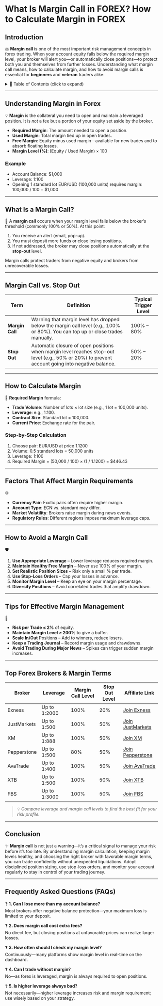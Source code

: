 # What Is Margin Call in FOREX? How to Calculate Margin in FOREX

## Introduction  
⚖️ **Margin call** is one of the most important risk management concepts in forex trading. When your account equity falls below the required margin level, your broker will alert you—or automatically close positions—to protect both you and themselves from further losses. Understanding what margin call means, how to calculate margin, and how to avoid margin calls is essential for **beginners** and **veteran** traders alike.

<details>
<summary>📑 Table of Contents (click to expand)</summary>

1. [Understanding Margin in Forex](#understanding-margin-in-forex)  
2. [What Is a Margin Call?](#what-is-a-margin-call)  
3. [Margin Call vs. Stop Out](#margin-call-vs-stop-out)  
4. [How to Calculate Margin](#how-to-calculate-margin)  
5. [Factors That Affect Margin Requirements](#factors-that-affect-margin-requirements)  
6. [How to Avoid a Margin Call](#how-to-avoid-a-margin-call)  
7. [Tips for Effective Margin Management](#tips-for-effective-margin-management)  
8. [Top Forex Brokers & Margin Terms](#top-forex-brokers--margin-terms)  
9. [Conclusion](#conclusion)  
10. [Frequently Asked Questions (FAQs)](#frequently-asked-questions-faqs)  

</details>

---

## Understanding Margin in Forex  
💡 **Margin** is the collateral you need to open and maintain a leveraged position. It is *not* a fee but a portion of your equity set aside by the broker.  
- **Required Margin**: The amount needed to open a position.  
- **Used Margin**: Total margin tied up in open trades.  
- **Free Margin**: Equity minus used margin—available for new trades and to absorb floating losses.  
- **Margin Level (%)**: (Equity / Used Margin) × 100  

### Example  
- Account Balance: $1,000  
- Leverage: 1:100  
- Opening 1 standard lot EUR/USD (100,000 units) requires margin:  
  100,000 / 100 = $1,000  

---

## What Is a Margin Call?  
🚨 A **margin call** occurs when your margin level falls below the broker’s threshold (commonly 100% or 50%). At this point:  
1. You receive an alert (email, pop-up).  
2. You must deposit more funds or close losing positions.  
3. If not addressed, the broker may close positions automatically at the **stop-out** level.

Margin calls protect traders from negative equity and brokers from unrecoverable losses.

---

## Margin Call vs. Stop Out  
| Term           | Definition                                                                                                                                       | Typical Trigger Level |
|----------------|--------------------------------------------------------------------------------------------------------------------------------------------------|-----------------------|
| **Margin Call**| Warning that margin level has dropped below the margin call level (e.g., 100% or 80%). You can top up or close trades manually.                 | 100% – 80%            |
| **Stop Out**   | Automatic closure of open positions when margin level reaches stop-out level (e.g., 50% or 20%) to prevent account going into negative balance. | 50% – 20%             |

---

## How to Calculate Margin  
🔢 **Required Margin** formula:  

- **Trade Volume**: Number of lots × lot size (e.g., 1 lot = 100,000 units).  
- **Leverage**: e.g., 1:100.  
- **Contract Size**: Standard lot = 100,000.  
- **Current Price**: Exchange rate for the pair.

### Step-by-Step Calculation  
1. Choose pair: EUR/USD at price 1.1200  
2. Volume: 0.5 standard lots = 50,000 units  
3. Leverage: 1:100  
4. Required Margin = (50,000 / 100) × (1 / 1.1200) = $446.43  

---

## Factors That Affect Margin Requirements  
🌐  
- **Currency Pair**: Exotic pairs often require higher margin.  
- **Account Type**: ECN vs. standard may differ.  
- **Market Volatility**: Brokers raise margin during news events.  
- **Regulatory Rules**: Different regions impose maximum leverage caps.  

---

## How to Avoid a Margin Call  
🛡️  
1. **Use Appropriate Leverage** – Lower leverage reduces required margin.  
2. **Maintain Healthy Free Margin** – Never use 100% of your margin.  
3. **Set Realistic Position Sizes** – Risk only a small % per trade.  
4. **Use Stop-Loss Orders** – Cap your losses in advance.  
5. **Monitor Margin Level** – Keep an eye on your margin percentage.  
6. **Diversify Positions** – Avoid correlated trades that amplify drawdown.  

---

## Tips for Effective Margin Management  
🎯  
- **Risk per Trade ≤ 2%** of equity.  
- **Maintain Margin Level ≥ 200%** to give a buffer.  
- **Scale In/Out** Positions – Add to winners, reduce losers.  
- **Keep a Trading Journal** – Record margin usage and drawdowns.  
- **Avoid Trading During Major News** – Spikes can trigger sudden margin increases.  

---

## Top Forex Brokers & Margin Terms  

| Broker        | Leverage      | Margin Call Level | Stop Out Level | Affiliate Link                                                                                     |
|---------------|---------------|-------------------|----------------|----------------------------------------------------------------------------------------------------|
| Exness        | Up to 1:2000  | 100%              | 20%            | [Join Exness](https://one.exnesstrack.org/a/english23)                                              |
| JustMarkets   | Up to 1:500   | 100%              | 50%            | [Join JustMarkets](https://one.justmarkets.link/a/79iqw0j6nj)                                       |
| XM            | Up to 1:888   | 100%              | 50%            | [Join XM](https://clicks.pipaffiliates.com/c?c=589901&l=en&p=0)                                     |
| Pepperstone   | Up to 1:500   | 80%               | 50%            | [Join Pepperstone](https://trk.pepperstonepartners.com/aff_c?offer_id=367&aff_id=33954)             |
| AvaTrade      | Up to 1:400   | 100%              | 50%            | [Join AvaTrade](https://www.avatrade.com?versionId=10301&tag=194438)                                |
| XTB           | Up to 1:500   | 100%              | 50%            | [Join XTB](https://link-pso.xtb.com/pso/zrUCY)                                                      |
| FBS           | Up to 1:3000  | 100%              | 50%            | [Join FBS](https://fbs.partners?ibl=587836&ibp=21398815)                                            |

> 💡 *Compare leverage and margin call levels to find the best fit for your risk profile.*

---

## Conclusion  
✨ **Margin call** is not just a warning—it’s a critical signal to manage your risk before it’s too late. By understanding margin calculation, keeping margin levels healthy, and choosing the right broker with favorable margin terms, you can trade confidently without unexpected liquidations. Adopt disciplined position sizing, use stop-loss orders, and monitor your account regularly to stay in control of your trading journey.

---

## Frequently Asked Questions (FAQs)  
❓ **1. Can I lose more than my account balance?**  
Most brokers offer negative balance protection—your maximum loss is limited to your deposit.

❓ **2. Does margin call cost extra fees?**  
No direct fee, but closing positions at unfavorable prices can realize larger losses.

❓ **3. How often should I check my margin level?**  
Continuously—many platforms show margin level in real-time on the dashboard.

❓ **4. Can I trade without margin?**  
No—as forex is leveraged, margin is always required to open positions.

❓ **5. Is higher leverage always bad?**  
Not necessarily—higher leverage increases risk and margin requirement; use wisely based on your strategy.  
